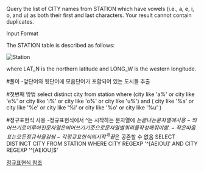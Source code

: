 Query the list of CITY names from STATION which have vowels (i.e., a, e, i, o, and u) as both their first and last characters. Your result cannot contain duplicates.

Input Format

The STATION table is described as follows:

![Station](https://s3.amazonaws.com/hr-challenge-images/9336/1449345840-5f0a551030-Station.jpg)

where LAT_N is the northern latitude and LONG_W is the western longitude.

#풀이
-앞단어와 뒷단어에 모음단어가 포함되어 있는 도시들 추출

#첫번째 방법
select distinct city from station
where (city like 'a%'
or city like 'e%'
or city like 'i%'
or city like 'o%'
or city like 'u%')
and
(
city like '%a'
or city like '%e'
or city like '%i'
or city like '%o'
or city like '%u'
)

#정규표현식 사용
-정규표현식에서 ^는 시작하는 문자열에 $는 끝나는 문자열에 사용
-띄어쓰기로 이루어진 문자열은 띄어쓰기 기준으로 문자열 별 쿼리를 작성해 줘야함.
-작은따옴표는 모든 정규식을 감쌈
-각 정규표현식의 시작^과 끝$은 공존할 수 없음
SELECT  DISTINCT CITY
FROM STATION
WHERE CITY REGEXP '^[AEIOU]' AND CITY REGEXP '^[AEIOU]$'

[정규표현식 참조](https://junyoung-developer.tistory.com/34?category=929724)
